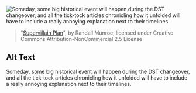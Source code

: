 ![Someday, some big historical event will happen during the DST changeover, and all the tick-tock articles chronicling how it unfolded will have to include a really annoying explanation next to their timelines.](https://imgs.xkcd.com/comics/supervillain_plan.png)
> "[Supervillain Plan](https://xkcd.com/1883/)", by Randall Munroe, licensed under Creative Commons Attribution-NonCommercial 2.5 License

## Alt Text
Someday, some big historical event will happen during the DST changeover, and all the tick-tock articles chronicling how it unfolded will have to include a really annoying explanation next to their timelines.
